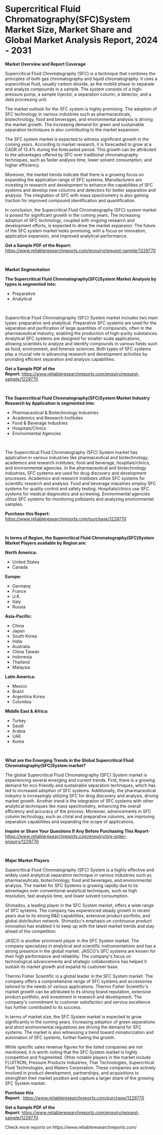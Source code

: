 <p><h1>Supercritical Fluid Chromatography(SFC)System Market Size, Market Share and Global Market Analysis Report, 2024 - 2031</h1></p><p><strong>Market Overview and Report Coverage</strong></p>
<p><p>Supercritical Fluid Chromatography (SFC) is a technique that combines the principles of both gas chromatography and liquid chromatography. It uses a supercritical fluid, usually carbon dioxide, as the mobile phase to separate and analyze compounds in a sample. The system consists of a high-pressure pump, a sample injector, a separation column, a detector, and a data processing unit.</p><p>The market outlook for the SFC system is highly promising. The adoption of SFC technology in various industries such as pharmaceuticals, biotechnology, food and beverages, and environmental analysis is driving the market growth. The increasing demand for green and sustainable separation techniques is also contributing to the market expansion.</p><p>The SFC system market is expected to witness significant growth in the coming years. According to market research, it is forecasted to grow at a CAGR of 13.4% during the forecasted period. This growth can be attributed to the advantages offered by SFC over traditional chromatography techniques, such as faster analysis time, lower solvent consumption, and higher efficiency.</p><p>Moreover, the market trends indicate that there is a growing focus on expanding the application range of SFC systems. Manufacturers are investing in research and development to enhance the capabilities of SFC systems and develop new columns and detectors for better separation and analysis. The integration of SFC with mass spectrometry is also gaining traction for improved compound identification and quantification.</p><p>In conclusion, the Supercritical Fluid Chromatography (SFC) system market is poised for significant growth in the coming years. The increasing adoption of SFC technology, coupled with ongoing research and development efforts, is expected to drive the market expansion. The future of the SFC system market looks promising, with a focus on innovation, application expansion, and improved analytical performance.</p></p>
<p><strong>Get a Sample PDF of the Report:</strong> <a href="https://www.reliableresearchreports.com/enquiry/request-sample/1229770">https://www.reliableresearchreports.com/enquiry/request-sample/1229770</a></p>
<p>&nbsp;</p>
<p><strong>Market Segmentation</strong></p>
<p><strong>The Supercritical Fluid Chromatography(SFC)System Market Analysis by types is segmented into:</strong></p>
<p><ul><li>Preparative</li><li>Analytical</li></ul></p>
<p>&nbsp;</p>
<p><p>Supercritical Fluid Chromatography (SFC) System market includes two main types: preparative and analytical. Preparative SFC systems are used for the separation and purification of large quantities of compounds, often in the pharmaceutical industry, enabling the production of high-purity substances. Analytical SFC systems are designed for smaller scale applications, allowing scientists to analyze and identify compounds in various fields such as food, environment, and forensic sciences. Both types of SFC systems play a crucial role in advancing research and development activities by providing efficient separation and analysis capabilities.</p></p>
<p><strong>Get a Sample PDF of the Report:</strong>&nbsp;<a href="https://www.reliableresearchreports.com/enquiry/request-sample/1229770">https://www.reliableresearchreports.com/enquiry/request-sample/1229770</a></p>
<p>&nbsp;</p>
<p><strong>The Supercritical Fluid Chromatography(SFC)System Market Industry Research by Application is segmented into:</strong></p>
<p><ul><li>Pharmaceutical & Biotechnology Industries</li><li>Academics and Research Institutes</li><li>Food & Beverage Industries</li><li>Hospitals/Clinics</li><li>Environmental Agencies</li></ul></p>
<p>&nbsp;</p>
<p><p>The Supercritical Fluid Chromatography (SFC) System market has application in various industries like pharmaceutical and biotechnology, academics and research institutes, food and beverage, hospitals/clinics, and environmental agencies. In the pharmaceutical and biotechnology industries, SFC systems are used for drug discovery and development processes. Academics and research institutes utilize SFC systems for scientific research and analysis. Food and beverage industries employ SFC systems for quality control and safety testing. Hospitals/clinics use SFC systems for medical diagnostics and screening. Environmental agencies utilize SFC systems for monitoring pollutants and analyzing environmental samples.</p></p>
<p><strong>Purchase this Report:</strong>&nbsp; <a href="https://www.reliableresearchreports.com/purchase/1229770">https://www.reliableresearchreports.com/purchase/1229770</a></p>
<p>&nbsp;</p>
<p><strong>In terms of Region, the Supercritical Fluid Chromatography(SFC)System Market Players available by Region are:</strong></p>
<p>
    <p> <strong> North America: </strong>
        <ul>
            <li>United States</li>
            <li>Canada</li>
        </ul>
        </p> 
    <p> <strong> Europe: </strong>
        <ul>
            <li>Germany</li>
            <li>France</li>
            <li>U.K.</li>
            <li>Italy</li>
            <li>Russia</li>
        </ul>
        </p> 
    <p> <strong> Asia-Pacific: </strong>
        <ul>
            <li>China</li>
            <li>Japan</li>
            <li>South Korea</li>
            <li>India</li>
            <li>Australia</li>
            <li>China Taiwan</li>
            <li>Indonesia</li>
            <li>Thailand</li>
            <li>Malaysia</li>
        </ul>
        </p> 
    <p> <strong> Latin America: </strong>
        <ul>
            <li>Mexico</li>
            <li>Brazil</li>
            <li>Argentina Korea</li>
            <li>Colombia</li>
        </ul>
        </p> 
    <p> <strong> Middle East & Africa: </strong>
        <ul>
            <li>Turkey</li>
            <li>Saudi</li>
            <li>Arabia</li>
            <li>UAE</li>
            <li>Korea</li>
        </ul>
    </p>
    </p>
<p>&nbsp;</p>
<p><strong>What are the Emerging Trends in the Global Supercritical Fluid Chromatography(SFC)System market?</strong></p>
<p><p>The global Supercritical Fluid Chromatography (SFC) System market is experiencing several emerging and current trends. First, there is a growing demand for eco-friendly and sustainable separation techniques, which has led to increased adoption of SFC systems. Additionally, the pharmaceutical industry is increasingly utilizing SFC for drug discovery and analysis, driving market growth. Another trend is the integration of SFC systems with other analytical techniques like mass spectrometry, enhancing the overall efficiency and accuracy of the process. Moreover, advancements in SFC column technology, such as chiral and preparative columns, are improving separation capabilities and expanding the scope of applications.</p></p>
<p><strong>Inquire or Share Your Questions If Any Before Purchasing This Report</strong>- <a href="https://www.reliableresearchreports.com/enquiry/pre-order-enquiry/1229770">https://www.reliableresearchreports.com/enquiry/pre-order-enquiry/1229770</a></p>
<p>&nbsp;</p>
<p><strong>Major Market Players</strong></p>
<p><p>Supercritical Fluid Chromatography (SFC) System is a highly effective and widely used analytical separation technique in various industries such as pharmaceuticals, biotechnology, food and beverages, and environmental analysis. The market for SFC Systems is growing rapidly due to its advantages over conventional analytical techniques, such as high resolution, fast analysis time, and lower solvent consumption.</p><p>Shimadzu, a leading player in the SFC System market, offers a wide range of SFC systems. The company has experienced steady growth in recent years due to its strong R&D capabilities, extensive product portfolio, and global distribution network. Shimadzu's emphasis on continuous product innovation has enabled it to keep up with the latest market trends and stay ahead of the competition.</p><p>JASCO is another prominent player in the SFC System market. The company specializes in analytical and scientific instrumentations and has a strong presence in the global market. JASCO's SFC systems are known for their high performance and reliability. The company's focus on technological advancements and strategic collaborations has helped it sustain its market growth and expand its customer base.</p><p>Thermo Fisher Scientific is a global leader in the SFC System market. The company offers a comprehensive range of SFC systems and accessories tailored to the needs of various applications. Thermo Fisher Scientific's market growth can be attributed to its strong brand reputation, extensive product portfolio, and investment in research and development. The company's commitment to customer satisfaction and service excellence has further contributed to its success.</p><p>In terms of market size, the SFC System market is expected to grow significantly in the coming years. Increasing adoption of green separations and strict environmental regulations are driving the demand for SFC systems. The market is also witnessing a trend toward miniaturization and automation of SFC systems, further fueling the growth.</p><p>While specific sales revenue figures for the listed companies are not mentioned, it is worth noting that the SFC System market is highly competitive and fragmented. Other notable players in the market include FLUITRON, Pressure Products Industries, Thar Technologies, Supercritical Fluid Technologies, and Waters Corporation. These companies are actively involved in product development, partnerships, and acquisitions to strengthen their market position and capture a larger share of the growing SFC System market.</p></p>
<p><strong>Purchase this Report:</strong>&nbsp;&nbsp;<a href="https://www.reliableresearchreports.com/purchase/1229770">https://www.reliableresearchreports.com/purchase/1229770</a></p>
<p></p>
<p><strong>Get a Sample PDF of the Report:</strong>&nbsp;<a href="https://www.reliableresearchreports.com/enquiry/request-sample/1229770">https://www.reliableresearchreports.com/enquiry/request-sample/1229770</a></p>
<p>Check more reports on https://www.reliableresearchreports.com/</p>